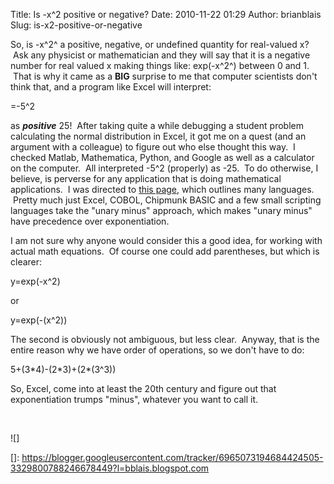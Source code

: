 Title: Is -x^2 positive or negative?
Date: 2010-11-22 01:29
Author: brianblais
Slug: is-x2-positive-or-negative

So, is -x^2^ a positive, negative, or undefined quantity for real-valued
x?  Ask any physicist or mathematician and they will say that it is a
negative number for real valued x making things like: exp(-x^2^) between
0 and 1.  That is why it came as a **BIG** surprise to me that computer
scientists don't think that, and a program like Excel will interpret:

=-5\^2

as ***positive*** 25!  After taking quite a while debugging a student
problem calculating the normal distribution in Excel, it got me on a
quest (and an argument with a colleague) to figure out who else thought
this way.  I checked Matlab, Mathematica, Python, and Google as well as
a calculator on the computer.  All interpreted -5\^2 (properly) as -25.
 To do otherwise, I believe, is perverse for any application that is
doing mathematical applications.  I was directed to [this page][], which
outlines many languages.  Pretty much just Excel, COBOL, Chipmunk BASIC
and a few small scripting languages take the "unary minus" approach,
which makes "unary minus" have precedence over exponentiation.

I am not sure why anyone would consider this a good idea, for working
with actual math equations.  Of course one could add parentheses, but
which is clearer:

y=exp(-x\^2)

or

y=exp(-(x\^2))

The second is obviously not ambiguous, but less clear.  Anyway, that is
the entire reason why we have order of operations, so we don't have to
do:

5+(3\*4)-(2\*3)+(2\*(3\^3))

So, Excel, come into at least the 20th century and figure out that
exponentiation trumps "minus", whatever you want to call it.

 

<div class="blogger-post-footer">
![]

</div>

  [this page]: http://www.macnauchtan.com/pub/precedence.html
  []: https://blogger.googleusercontent.com/tracker/6965073194684424505-3329800788246678449?l=bblais.blogspot.com
